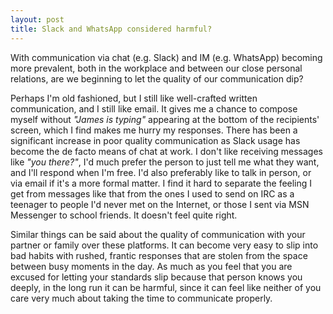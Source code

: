```yaml
---
layout: post
title: Slack and WhatsApp considered harmful?
---
```


With communication via chat (e.g. Slack) and IM (e.g. WhatsApp) becoming more prevalent, both in the workplace and between our close personal relations, are we beginning to let the quality of our communication dip? 

Perhaps I'm old fashioned, but I still like well-crafted written communication, and I still like email. It gives me a chance to compose myself without *"James is typing"* appearing at the bottom of the recipients' screen, which I find makes me hurry my responses. There has been a significant increase in poor quality communication as Slack usage has become the de facto means of chat at work. I don't like receiving messages like *"you there?"*, I'd much prefer the person to just tell me what they want, and I'll respond when I'm free. I'd also preferably like to talk in person, or via email if it's a more formal matter. I find it hard to separate the feeling I get from messages like that from the ones I used to send on IRC as a teenager to people I'd never met on the Internet, or those I sent via MSN Messenger to school friends. It doesn't feel quite right.

Similar things can be said about the quality of communication with your partner or family over these platforms. It can become very easy to slip into bad habits with rushed, frantic responses that are stolen from the space between busy moments in the day. As much as you feel that you are excused for letting your standards slip because that person knows you deeply, in the long run it can be harmful, since it can feel like neither of you care very much about taking the time to communicate properly.
